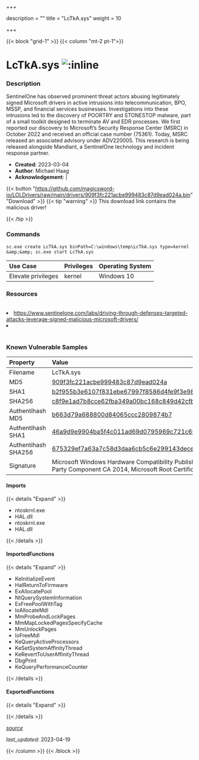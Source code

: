 +++

description = ""
title = "LcTkA.sys"
weight = 10

+++


{{< block "grid-1" >}}
{{< column "mt-2 pt-1">}}


# LcTkA.sys ![:inline](/images/twitter_verified.png) 


### Description

SentinelOne has observed prominent threat actors abusing legitimately signed Microsoft drivers in active intrusions into telecommunication, BPO, MSSP, and financial services businesses.
Investigations into these intrusions led to the discovery of POORTRY and STONESTOP malware, part of a small toolkit designed to terminate AV and EDR processes.
We first reported our discovery to Microsoft’s Security Response Center (MSRC) in October 2022 and received an official case number (75361). Today, MSRC released an associated advisory under ADV220005.
This research is being released alongside Mandiant, a SentinelOne technology and incident response partner. 

- **Created**: 2023-03-04
- **Author**: Michael Haag
- **Acknowledgement**:  | [](https://twitter.com/)

{{< button "https://github.com/magicsword-io/LOLDrivers/raw/main/drivers/909f3fc221acbe999483c87d9ead024a.bin" "Download" >}}
{{< tip "warning" >}}
This download link contains the malicious driver!

{{< /tip >}}

### Commands

```
sc.exe create LcTkA.sys binPath=C:\windows\temp\LcTkA.sys type=kernel &amp;&amp; sc.exe start LcTkA.sys
```

| Use Case | Privileges | Operating System | 
|:---- | ---- | ---- |
| Elevate privileges | kernel | Windows 10 |

### Resources
<br>
<li><a href="https://www.sentinelone.com/labs/driving-through-defenses-targeted-attacks-leverage-signed-malicious-microsoft-drivers/">https://www.sentinelone.com/labs/driving-through-defenses-targeted-attacks-leverage-signed-malicious-microsoft-drivers/</a></li>
<li><a href=""></a></li>
<br>

### Known Vulnerable Samples

| Property           | Value |
|:-------------------|:------|
| Filename           | LcTkA.sys |
| MD5                | [909f3fc221acbe999483c87d9ead024a](https://www.virustotal.com/gui/file/909f3fc221acbe999483c87d9ead024a) |
| SHA1               | [b2f955b3e6107f831ebe67997f8586d4fe9f3e98](https://www.virustotal.com/gui/file/b2f955b3e6107f831ebe67997f8586d4fe9f3e98) |
| SHA256             | [c8f9e1ad7b8cce62fba349a00bc168c849d42cfb2ca5b2c6cc4b51d054e0c497](https://www.virustotal.com/gui/file/c8f9e1ad7b8cce62fba349a00bc168c849d42cfb2ca5b2c6cc4b51d054e0c497) |
| Authentihash MD5   | [b663d79a688800d84065ccc2809874b7](https://www.virustotal.com/gui/search/authentihash%253Ab663d79a688800d84065ccc2809874b7) |
| Authentihash SHA1  | [46a9d9e9904ba5f4c011ad69d0795969c721c662](https://www.virustotal.com/gui/search/authentihash%253A46a9d9e9904ba5f4c011ad69d0795969c721c662) |
| Authentihash SHA256| [675329ef7a63a7c58d3daa6cb5c6e299143decec7a149c36a6bfe204bbf0407e](https://www.virustotal.com/gui/search/authentihash%253A675329ef7a63a7c58d3daa6cb5c6e299143decec7a149c36a6bfe204bbf0407e) |
| Signature         | Microsoft Windows Hardware Compatibility Publisher, Microsoft Windows Third Party Component CA 2014, Microsoft Root Certificate Authority 2010   |


#### Imports
{{< details "Expand" >}}
* ntoskrnl.exe
* HAL.dll
* ntoskrnl.exe
* HAL.dll

{{< /details >}}
#### ImportedFunctions
{{< details "Expand" >}}
* KeInitializeEvent
* HalReturnToFirmware
* ExAllocatePool
* NtQuerySystemInformation
* ExFreePoolWithTag
* IoAllocateMdl
* MmProbeAndLockPages
* MmMapLockedPagesSpecifyCache
* MmUnlockPages
* IoFreeMdl
* KeQueryActiveProcessors
* KeSetSystemAffinityThread
* KeRevertToUserAffinityThread
* DbgPrint
* KeQueryPerformanceCounter

{{< /details >}}
#### ExportedFunctions
{{< details "Expand" >}}

{{< /details >}}


[*source*](https://github.com/magicsword-io/LOLDrivers/tree/main/yaml/lctka.yaml)

*last_updated:* 2023-04-19








{{< /column >}}
{{< /block >}}
